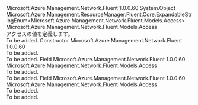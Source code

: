 <Type Name="Access" FullName="Microsoft.Azure.Management.Network.Fluent.Models.Access">
  <TypeSignature Language="C#" Value="public class Access : Microsoft.Azure.Management.ResourceManager.Fluent.Core.ExpandableStringEnum&lt;Microsoft.Azure.Management.Network.Fluent.Models.Access&gt;" />
  <TypeSignature Language="ILAsm" Value=".class public auto ansi beforefieldinit Access extends Microsoft.Azure.Management.ResourceManager.Fluent.Core.ExpandableStringEnum`1&lt;class Microsoft.Azure.Management.Network.Fluent.Models.Access&gt;" />
  <TypeSignature Language="DocId" Value="T:Microsoft.Azure.Management.Network.Fluent.Models.Access" />
  <TypeSignature Language="VB.NET" Value="Public Class Access&#xA;Inherits ExpandableStringEnum(Of Access)" />
  <TypeSignature Language="F#" Value="type Access = class&#xA;    inherit ExpandableStringEnum&lt;Access&gt;" />
  <AssemblyInfo>
    <AssemblyName>Microsoft.Azure.Management.Network.Fluent</AssemblyName>
    <AssemblyVersion>1.0.0.60</AssemblyVersion>
  </AssemblyInfo>
  <Base>
    <BaseTypeName>System.Object</BaseTypeName>
    <BaseTypeName FrameworkAlternate="azure-dotnet">Microsoft.Azure.Management.ResourceManager.Fluent.Core.ExpandableStringEnum&lt;Microsoft.Azure.Management.Network.Fluent.Models.Access&gt;</BaseTypeName>
    <BaseTypeArguments>
      <BaseTypeArgument TypeParamName="!0">Microsoft.Azure.Management.Network.Fluent.Models.Access</BaseTypeArgument>
    </BaseTypeArguments>
  </Base>
  <Interfaces />
  <Docs>
    <summary>
            アクセスの値を定義します。
            </summary>
    <remarks>To be added.</remarks>
  </Docs>
  <Members>
    <Member MemberName=".ctor">
      <MemberSignature Language="C#" Value="public Access ();" />
      <MemberSignature Language="ILAsm" Value=".method public hidebysig specialname rtspecialname instance void .ctor() cil managed" />
      <MemberSignature Language="DocId" Value="M:Microsoft.Azure.Management.Network.Fluent.Models.Access.#ctor" />
      <MemberSignature Language="VB.NET" Value="Public Sub New ()" />
      <MemberType>Constructor</MemberType>
      <AssemblyInfo>
        <AssemblyName>Microsoft.Azure.Management.Network.Fluent</AssemblyName>
        <AssemblyVersion>1.0.0.60</AssemblyVersion>
      </AssemblyInfo>
      <Parameters />
      <Docs>
        <summary>To be added.</summary>
        <remarks>To be added.</remarks>
      </Docs>
    </Member>
    <Member MemberName="Allow">
      <MemberSignature Language="C#" Value="public static readonly Microsoft.Azure.Management.Network.Fluent.Models.Access Allow;" />
      <MemberSignature Language="ILAsm" Value=".field public static initonly class Microsoft.Azure.Management.Network.Fluent.Models.Access Allow" />
      <MemberSignature Language="DocId" Value="F:Microsoft.Azure.Management.Network.Fluent.Models.Access.Allow" />
      <MemberSignature Language="VB.NET" Value="Public Shared ReadOnly Allow As Access " />
      <MemberSignature Language="F#" Value=" staticval mutable Allow : Microsoft.Azure.Management.Network.Fluent.Models.Access" Usage="Microsoft.Azure.Management.Network.Fluent.Models.Access.Allow" />
      <MemberType>Field</MemberType>
      <AssemblyInfo>
        <AssemblyName>Microsoft.Azure.Management.Network.Fluent</AssemblyName>
        <AssemblyVersion>1.0.0.60</AssemblyVersion>
      </AssemblyInfo>
      <ReturnValue>
        <ReturnType>Microsoft.Azure.Management.Network.Fluent.Models.Access</ReturnType>
      </ReturnValue>
      <Docs>
        <summary>To be added.</summary>
        <remarks>To be added.</remarks>
      </Docs>
    </Member>
    <Member MemberName="Deny">
      <MemberSignature Language="C#" Value="public static readonly Microsoft.Azure.Management.Network.Fluent.Models.Access Deny;" />
      <MemberSignature Language="ILAsm" Value=".field public static initonly class Microsoft.Azure.Management.Network.Fluent.Models.Access Deny" />
      <MemberSignature Language="DocId" Value="F:Microsoft.Azure.Management.Network.Fluent.Models.Access.Deny" />
      <MemberSignature Language="VB.NET" Value="Public Shared ReadOnly Deny As Access " />
      <MemberSignature Language="F#" Value=" staticval mutable Deny : Microsoft.Azure.Management.Network.Fluent.Models.Access" Usage="Microsoft.Azure.Management.Network.Fluent.Models.Access.Deny" />
      <MemberType>Field</MemberType>
      <AssemblyInfo>
        <AssemblyName>Microsoft.Azure.Management.Network.Fluent</AssemblyName>
        <AssemblyVersion>1.0.0.60</AssemblyVersion>
      </AssemblyInfo>
      <ReturnValue>
        <ReturnType>Microsoft.Azure.Management.Network.Fluent.Models.Access</ReturnType>
      </ReturnValue>
      <Docs>
        <summary>To be added.</summary>
        <remarks>To be added.</remarks>
      </Docs>
    </Member>
  </Members>
</Type>